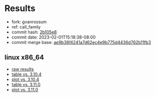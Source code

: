 # Results

- fork: gvanrossum
- ref: call_family
- commit hash: [2b105e8](https://github.com/gvanrossum/cpython/commit/2b105e8)
- commit date: 2023-02-01T15:18:38-08:00
- commit merge base: [ae9b38f4241a7d62ec4e9b775d4436d762b11fb3](https://github.com/gvanrossum/cpython/commit/ae9b38f4241a7d62ec4e9b775d4436d762b11fb3)

## linux x86_64

- [raw results](bm-20230201-linux-x86_64-gvanrossum-call_family-3.12.0a4%2B-2b105e8.json)
- [table vs. 3.10.4](bm-20230201-linux-x86_64-gvanrossum-call_family-3.12.0a4%2B-2b105e8-vs-3.10.4.md)
- [plot vs. 3.10.4](bm-20230201-linux-x86_64-gvanrossum-call_family-3.12.0a4%2B-2b105e8-vs-3.10.4.png)
- [table vs. 3.11.0](bm-20230201-linux-x86_64-gvanrossum-call_family-3.12.0a4%2B-2b105e8-vs-3.11.0.md)
- [plot vs. 3.11.0](bm-20230201-linux-x86_64-gvanrossum-call_family-3.12.0a4%2B-2b105e8-vs-3.11.0.png)

